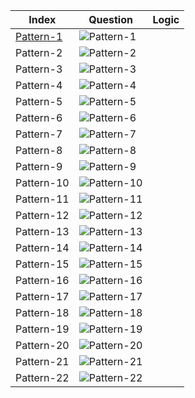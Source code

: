 

| Index             | Question         | Logic  |
| ----------------- | -----------|---------|
| [Pattern-1](https://github.com/Het01/DSA/blob/main/Patterns/Pattern-1.cpp) | ![Pattern-1](https://takeuforward.org/wp-content/uploads/2022/08/P1.png) |
| Pattern-2 | ![Pattern-2](https://takeuforward.org/wp-content/uploads/2022/08/P2.png) |
| Pattern-3 | ![Pattern-3](https://takeuforward.org/wp-content/uploads/2022/08/P3.png) |
| Pattern-4 | ![Pattern-4](https://takeuforward.org/wp-content/uploads/2022/08/P4.png) |
| Pattern-5 | ![Pattern-5](https://takeuforward.org/wp-content/uploads/2022/08/P5.png) |
| Pattern-6 | ![Pattern-6](https://takeuforward.org/wp-content/uploads/2022/08/P6.png) |
| Pattern-7 | ![Pattern-7](https://takeuforward.org/wp-content/uploads/2022/08/P7.png) |
| Pattern-8 | ![Pattern-8](https://takeuforward.org/wp-content/uploads/2022/08/P8.png) |
| Pattern-9 | ![Pattern-9](https://takeuforward.org/wp-content/uploads/2022/08/P9.png) |
| Pattern-10 | ![Pattern-10](https://takeuforward.org/wp-content/uploads/2022/08/P10.png) |
| Pattern-11 | ![Pattern-11](https://takeuforward.org/wp-content/uploads/2022/08/P11.png) |
| Pattern-12 | ![Pattern-12](https://takeuforward.org/wp-content/uploads/2022/08/P12.png) |
| Pattern-13 | ![Pattern-13](https://takeuforward.org/wp-content/uploads/2022/08/P13.png) |
| Pattern-14 | ![Pattern-14](https://takeuforward.org/wp-content/uploads/2022/08/P14.png) |
| Pattern-15 | ![Pattern-15](https://takeuforward.org/wp-content/uploads/2022/08/P15.png) |
| Pattern-16 | ![Pattern-16](https://takeuforward.org/wp-content/uploads/2022/08/P16.png) |
| Pattern-17 | ![Pattern-17](https://takeuforward.org/wp-content/uploads/2022/08/P17.png) |
| Pattern-18 | ![Pattern-18](https://takeuforward.org/wp-content/uploads/2022/08/P18.png) |
| Pattern-19 | ![Pattern-19](https://takeuforward.org/wp-content/uploads/2022/08/P19.png) |
| Pattern-20 | ![Pattern-20](https://takeuforward.org/wp-content/uploads/2022/08/P20.png) |
| Pattern-21 | ![Pattern-21](https://takeuforward.org/wp-content/uploads/2022/08/P21.png) |
| Pattern-22 | ![Pattern-22](https://takeuforward.org/wp-content/uploads/2022/08/P22.png) |


